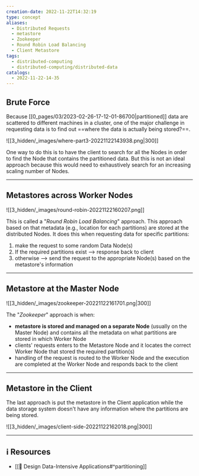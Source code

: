 ```yaml
---
creation-date: 2022-11-22T14:32:19
type: concept
aliases:
  - Distributed Requests
  - metastore
  - Zookeeper
  - Round Robin Load Balancing
  - Client Metastore
tags:
  - distributed-computing
  - distributed-computing/distributed-data
catalogs:
  - 2022-11-22-14-35
---
```


## Brute Force

Because [[0_pages/03/2023-02-26-17-12-01-86700|partitioned]] data are scattered to different machines in a cluster, one of the major challenge in requesting data is to find out ==where the data is actually being stored?==. 

![[3_hidden/_images/where-part3-20221122143938.png|300]]

One way to do this is to have the client to search for all the Nodes in order to find the Node that contains the partitioned data. But this is not an ideal approach because this would need to exhaustively search for an increasing scaling number of Nodes.

---
## Metastores across Worker Nodes

![[3_hidden/_images/round-robin-20221122160207.png]]

This is called a "*Round Robin Load Balancing*" approach. This approach based on that metadata (e.g., location for each partitions) are stored at the distributed Nodes. It does this when requesting data for specific partitions: 
1. make the request to some random Data Node(s)
2. If the required partitions exist --> response back to client 
3. otherwise --> send the request to the appropriate Node(s) based on the metastore's information

---
## Metastore at the Master Node 

![[3_hidden/_images/zookeeper-20221122161701.png|300]]

The "*Zookeeper*" approach is when: 
- **metastore is stored and managed on a separate Node** (usually on the Master Node) and contains all the metadata on what partitions are stored in which Worker Node
- clients' requests enters to the Metastore Node and it locates the correct Worker Node that stored the required partition(s)
- handling of the request is routed to the Worker Node and the execution are completed at the Worker Node and responds back to the client

---
## Metastore in the Client

The last approach is put the metastore in the Client application while the data storage system doesn't have any information where the partitions are being stored.

![[3_hidden/_images/client-side-20221122162018.png|300]]


---
## ℹ️ Resources
- [[📕 Design Data-Intensive Applications#^partitioning]]